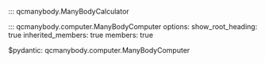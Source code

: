 ::: qcmanybody.ManyBodyCalculator

::: qcmanybody.computer.ManyBodyComputer
    options:
        show_root_heading: true
        inherited_members: true
        members: true

$pydantic: qcmanybody.computer.ManyBodyComputer
